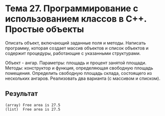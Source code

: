 # Тема 27. Программирование с использованием классов в С++. Простые объекты

Описать объект, включающий заданные поля и методы. Написать программу, которая создает массив объектов и список объектов и содержит процедуры, работающие с указанными структурами.

Объект - ангар. Параметры: площадь и процент занятой площади. Методы: конструктор и функция, определяющая свободную площадь помещения. Определить свободную площадь склада, состоящего из нескольких ангаров. Реализовать два варианта (с массивом и списком).


## Результат

```
(array) Free area is 27.5
(list)  Free area is 27.5
```
